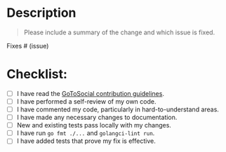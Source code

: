 # Description

> Please include a summary of the change and which issue is fixed.

Fixes # (issue)

# Checklist:

- [ ] I have read the [GoToSocial contribution guidelines](https://github.com/superseriousbusiness/gotosocial/blob/main/CONTRIBUTING.md).
- [ ] I have performed a self-review of my own code.
- [ ] I have commented my code, particularly in hard-to-understand areas.
- [ ] I have made any necessary changes to documentation.
- [ ] New and existing tests pass locally with my changes.
- [ ] I have run `go fmt ./...` and `golangci-lint run`.
- [ ] I have added tests that prove my fix is effective.
